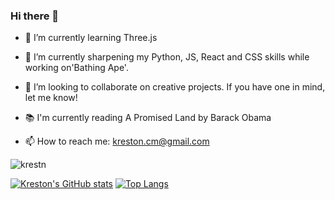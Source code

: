### Hi there 👋

<!--
**krestn/krestn** is a ✨ _special_ ✨ repository because its `README.md` (this file) appears on your GitHub profile.

Here are some ideas to get you started:

- 🔭 I’m currently working on ...
- 🌱 I’m currently learning ...
- 👯 I’m looking to collaborate on ...
- 🤔 I’m looking for help with ...
- 💬 Ask me about ...
- 📫 How to reach me: ...
- 😄 Pronouns: ...
- ⚡ Fun fact: ...
-->

- 🔭 I’m currently learning Three.js

- 🌱 I’m currently sharpening my Python, JS, React and CSS skills while working on'Bathing Ape'.
 
- 👯 I’m looking to collaborate on creative projects. If you have one in mind, let me know!

- 📚 I'm currently reading A Promised Land by Barack Obama

- 📫 How to reach me: kreston.cm@gmail.com

<img src="https://github-readme-stats.vercel.app/api?username=krestn&show_icons=true&theme=gotham" alt="krestn" />

[![Kreston's GitHub stats](https://github-readme-stats.vercel.app/api?username=krestn)](https://github.com/krestn/github-readme-stats)
[![Top Langs](https://github-readme-stats.vercel.app/api/top-langs/?username=krestn)](https://github.com/krestn/github-readme-stats)





